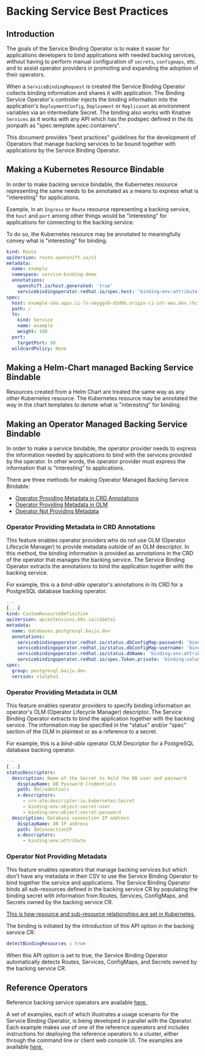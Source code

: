 # Backing Service Best Practices

## Introduction

The goals of the Service Binding Operator is to make it easier for
applications developers to bind applications with needed backing
services, without having to perform manual configuration of `secrets`,
`configmaps`, etc. and to assist operator providers in promoting and
expanding the adoption of their operators.

When a `ServiceBindingRequest` is created the Service Binding Operator
collects binding information and shares it with application. The
Binding Service Operator's controller injects the binding information
into the application's `DeploymentConfig`, `Deployment` or `Replicaset`
as environment variables via an intermediate Secret.
The binding also works with Knative `Services` as it works with any API which has the podspec defined in the its jsonpath as
"spec.template.spec.containers".

This document provides "best practices" guidelines for the development of
Operators that manage backing services to be bound together with applications
by the Service Binding Operator.

## Making a Kubernetes Resource Bindable

In order to make backing service bindable, the Kubernetes resource representing the same needs to be annotated as a means to express what is "interesting" for applications.

Example, in an `Ingress` or `Route` resource representing a backing service, the `host` and `port` among other things would be "interesting" for applications for connecting to the backing service.

To do so, the Kubernetes resource may be annotated to meaningfully convey what is "interesting" for binding.

``` yaml
kind: Route
apiVersion: route.openshift.io/v1
metadata:
  name: example
  namespace: service-binding-demo
  annotations:
    openshift.io/host.generated: 'true'
    servicebindingoperator.redhat.io/spec.host: 'binding:env:attribute' #annotate here.
spec:
  host: example-sbo.apps.ci-ln-smyggvb-d5d6b.origin-ci-int-aws.dev.rhcloud.com
  path: /
  to:
    kind: Service
    name: example
    weight: 100
  port:
    targetPort: 80
  wildcardPolicy: None
```

## Making a Helm-Chart managed Backing Service Bindable

Resources created from a Helm Chart are treated the same way as any other Kubernetes resource. The Kubernetes resource may be annotated the way in the chart templates to denote what is "interesting" for binding.


## Making an Operator Managed Backing Service Bindable

In order to make a service bindable, the operator provider needs to express
the information needed by applications to bind with the services provided by
the operator. In other words, the operator provider must express the
information that is “interesting” to applications.

There are three methods for making Operator Managed Backing Service Bindable:

* [Operator Providing Metadata in CRD Annotations](#operator-providing-metadata-in-crd-annotations)
* [Operator Providing Metadata in OLM](#operator-providing-metadata-in-olm)
* [Operator Not Providing Metadata](#operator-not-providing-metadata)

### Operator Providing Metadata in CRD Annotations

This feature enables operator providers who do not use OLM (Operator Lifecycle
Manager) to provide metadata outside of an OLM descriptor. In this method,
the binding information is provided as annotations in the CRD of the operator
that manages the backing service. The Service Binding Operator extracts the
annotations to bind the application together with the backing service.

For example, this is a *bind-able* operator's annotations in its CRD for a
PostgreSQL database backing operator.
``` yaml
---
[...]
kind: CustomResourceDefinition
apiVersion: apiextensions.k8s.io/v1beta1
metadata:
  name: databases.postgresql.baiju.dev
  annotations:
    servicebindingoperator.redhat.io/status.dbConfigMap-password: 'binding:env:object:secret'
    servicebindingoperator.redhat.io/status.dbConfigMap-username: 'binding:env:object:configmap'
    servicebindingoperator.redhat.io/status.dbName: 'binding:env:attribute'
    servicebindingoperator.redhat.io/spec.Token.private: 'binding:volumemount:secret'
spec:
  group: postgresql.baiju.dev
  version: v1alpha1
```

### Operator Providing Metadata in OLM

This feature enables operator providers to specify binding information an
operator's OLM (Operator Lifecycle Manager) descriptor. The Service Binding
Operator extracts to bind the application together with the backing service.
The information may be specified in the "status" and/or "spec" section of the
OLM in plaintext or as a reference to a secret.

For example, this is a *bind-able* operator OLM Descriptor for a
PostgreSQL database backing operator.
``` yaml
---
[...]
statusDescriptors:
  description: Name of the Secret to hold the DB user and password
    displayName: DB Password Credentials
    path: dbCredentials
    x-descriptors:
      - urn:alm:descriptor:io.kubernetes:Secret
      - binding:env:object:secret:user
      - binding:env:object:secret:password
  description: Database connection IP address
    displayName: DB IP address
    path: dbConnectionIP
    x-descriptors:
      - binding:env:attribute
```

### Operator Not Providing Metadata

This feature enables operators that manage backing services but which don't
have any metadata in their CSV to use the Service Binding Operator to bind
together the service and applications. The Service Binding Operator binds all
sub-resources defined in the backing service CR by populating the binding
secret with information from Routes, Services, ConfigMaps, and Secrets owned
by the backing service CR.

[This is how resource and sub-resource relationships are set in
Kubernetes.](https://kubernetes.io/docs/concepts/workloads/controllers/garbage-collection/#owners-and-dependents)

The binding is initiated by the introduction of this API option in the backing service CR:
``` yaml
detectBindingResources : true
```
When this API option is set to true, the Service Binding Operator
automatically detects Routes, Services, ConfigMaps, and Secrets owned by
the backing service CR.

## Reference Operators

Reference backing service operators are available [here.](https://github.com/operator-backing-service-samples)

A set of examples, each of which illustrates a usage scenario for the
Service Binding Operator, is being developed in parallel with the Operator.
Each example makes use of one of the reference operators and includes
instructions for deploying the reference operators to a cluster, either
through the command line or client web console UI. The examples are
available [here.](https://github.com/redhat-developer/service-binding-operator/blob/master/README.md#example-scenarios)
